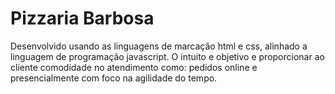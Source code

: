 # Pizzaria Barbosa #
Desenvolvido usando as linguagens de marcação html e css, alinhado a linguagem de programação javascript.
O intuito e objetivo e proporcionar ao cliente comodidade no atendimento como: pedidos online e presencialmente 
com foco na agilidade do tempo. 
